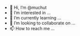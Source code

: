 - 👋 Hi, I’m @muchut
- 👀 I’m interested in ...
- 🌱 I’m currently learning ...
- 💞️ I’m looking to collaborate on ...
- 📫 How to reach me ...

<!---
muchut/muchut is a ✨ special ✨ repository because its `README.md` (this file) appears on your GitHub profile.
You can click the Preview link to take a look at your changes.
--->
